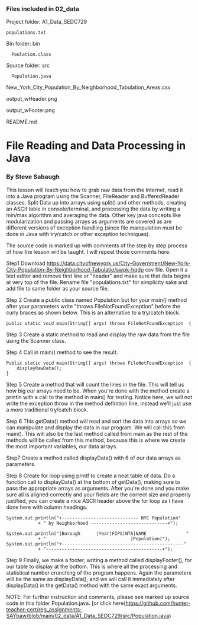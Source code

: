 ### Files included in 02_data
Project folder: A1_Data_SEDC729

    populations.txt 
  Bin folder: bin
  
      Poulation.class
  Source folder: src
  
      Population.java

New_York_City_Population_By_Neighborhood_Tabulation_Areas.csv

output_wHeader.png

output_wFooter.png

README.md

# File Reading and Data Processing in Java
### By Steve Sabaugh

This lesson will teach you how to grab raw data from the Internet, read 
it into a Java program using the Scanner, FileReader and BufferedReader
classes. Split Data up into arrays using split() and other methods, 
creating an ASCII table in console/terminal, and processing the data by
writing a min/max algorithm and averaging the data. Other key java concepts 
like modularization and passing arrays as arguments are covered as are 
different versions of exception handling (since file manipulation must be 
done in Java with try/catch or other exception techniques).

The source code is marked up with comments of the step by step process of 
how the lesson will be taught. I will repeat those comments here.

Step1 
Download https://data.cityofnewyork.us/City-Government/New-York-City-Population-By-Neighborhood-Tabulatio/swpk-hqdp
csv file. Open it a text editor and remove first line or "header"
and make sure that data begins at very top of the file. Rename 
file "populations.txt" for simplicity sake and add file to same folder
as your source file.

Step 2 
Create a public class named Population but for your main()
method after your parameters write "throws FileNotFoundException" before
the curly braces as shown below. This is an alternative to a try/catch 
block.

	public static void main(String[] args) throws FileNotFoundException  {

Step 3 
Create a static method to read and display the raw data from
the file using the Scanner class.

Step 4
Call in main() method to see the result.

	Public static void main(String[] args) throws FileNotFoundException  {
		displayRawData();
	}

Step 5
Create a method that will count the lines in the file. This will tell
us how big our arrays need to be. When you're done with the method 
create a println with a call to the method in main() for testing. 
Notice here, we will not write the exception throw in the method
definition line, instead we'll just use a more traditional try/catch
block.

Step 6
This getData() method will read and sort the data into arrays so we can
manipulate and display the data in our program. We will call this from 
main(). This will also be the last method called from main as the rest
of the methods will be called from this method, because this is where
we create the most important variables, our data arrays.

Step7
Create a method called displayData() with 6 of our data arrays as
parameters.

Step 8
Create for loop using printf to create a neat table of data. Do a 
function call to displayData() at the bottom of getData(), making sure
to pass the appropriate arrays as arguments. After you're done and you 
make sure all is aligned correctly and your fields are the correct size 
and properly justified, you can create a nice ASCII header above the for 
loop as I have done here with column headings. 

	System.out.println("+----------------------------- NYC Population"
				+ " by Neighborhood -----------------------------+");
				
	System.out.println("|Borough      |Year|FIPS|NTA|NAME               "
				+ "                                |Population|");
	System.out.println("+----------------------------------------------"
				+ "--------------------------------------------+");

Step 9
Finally, we make a footer, writing a method called displayFooter(), for our 
table to display at the bottom. This is where all the processing and 
statistical number crunching of the program happens. Again the parameters 
will be the same as displayData(), and we will call it immediately after 
displayData() in the getData() method with the same exact arguments.

NOTE: For further instruction and comments, please see marked up
source code in this folder Population.java.
[or click here(https://github.com/hunter-teacher-cert/reg_assignments-SAYbaw/blob/main/02_data/A1_Data_SEDC729/src/Population.java)
